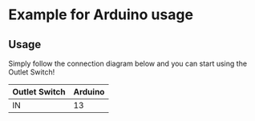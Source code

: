 # Example for Arduino usage
## Usage

Simply follow the connection diagram below and you can start using the Outlet Switch!

| Outlet Switch | Arduino |
| --- | ----------- |
| IN | 13 |